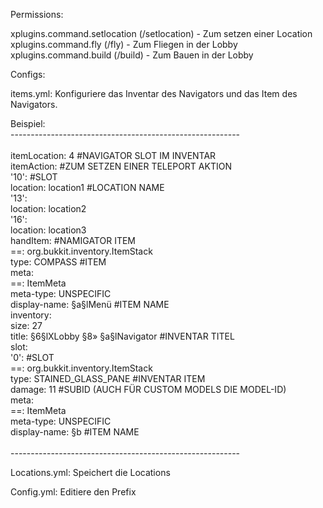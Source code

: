 Permissions:

xplugins.command.setlocation (/setlocation) - Zum setzen einer Location
xplugins.command.fly (/fly) - Zum Fliegen in der Lobby
xplugins.command.build (/build) - Zum Bauen in der Lobby




Configs:

items.yml: Konfiguriere das Inventar des Navigators und das Item des Navigators.



Beispiel:
</br>
---------------------------------------------------------</br>
</br>
itemLocation: 4 #NAVIGATOR SLOT IM INVENTAR</br>
itemAction: #ZUM SETZEN EINER TELEPORT AKTION</br>
  '10': #SLOT</br>
    location: location1 #LOCATION NAME</br>
  '13':</br>
    location: location2</br>
  '16':</br>
    location: location3</br>
handItem: #NAMIGATOR ITEM</br>
  ==: org.bukkit.inventory.ItemStack</br>
  type: COMPASS #ITEM</br>
  meta:</br>
    ==: ItemMeta</br>
    meta-type: UNSPECIFIC</br>
    display-name: §a§lMenü   #ITEM NAME</br>
inventory:</br>
  size: 27</br>
  title: §6§lXLobby §8» §a§lNavigator  #INVENTAR TITEL</br>
  slot:</br>
    '0': #SLOT</br>
      ==: org.bukkit.inventory.ItemStack</br>
      type: STAINED_GLASS_PANE #INVENTAR ITEM</br>
      damage: 11 #SUBID (AUCH FÜR CUSTOM MODELS DIE MODEL-ID)</br>
      meta:</br>
        ==: ItemMeta</br>
        meta-type: UNSPECIFIC</br>
        display-name: §b #ITEM NAME</br>
</br>
---------------------------------------------------------</br>




Locations.yml: Speichert die Locations


Config.yml: Editiere den Prefix

